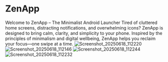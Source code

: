 # ZenApp
Welcome to ZenApp – The Minimalist Android Launcher  Tired of cluttered home screens, distracting notifications, and overwhelming icons? ZenApp is designed to bring calm, clarity, and simplicity to your phone. Inspired by the principles of minimalism and digital wellbeing, ZenApp helps you reclaim your focus—one swipe at a time.
![Screenshot_20250618_112220](https://github.com/user-attachments/assets/5d8442d1-ae88-42f8-8ba5-1197e2ba52ff)
![Screenshot_20250618_112146](https://github.com/user-attachments/assets/ef814b3c-4033-49d9-8251-aa6e0d6f1e0c)
![Screenshot_20250618_112244](https://github.com/user-attachments/assets/2e493a1f-9254-4dc5-9afc-e3d4319c6559)
![Screenshot_20250618_112232](https://github.com/user-attachments/assets/a9bc8b15-d042-47a3-9452-80972c61dc3f)
